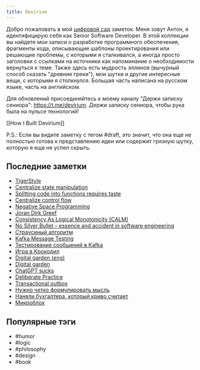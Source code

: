 ```yaml
---
title: Devirium
---
```


Добро пожаловать в мой [цифровой сад](https://maggieappleton.com/garden-history) заметок. Меня зовут Антон, я идентифицирую себя как Senior Software Developer. В этой коллекции вы найдете мои записи о разработке программного обеспечения, фрагменты кода, описывающие шаблоны проектирования или решающие проблемы, с которыми я сталкивался, а иногда просто заголовки с ссылками на источники как напоминание о необходимости вернуться к теме. Также здесь есть мудрость эллинов (вычурный способ сказать "древние греки"), мои шутки и другие интересные вещи, с которыми я столкнулся. Большая часть написана на русском языке, часть на английском.

Для обновлений присоединяйтесь к моему каналу "Держи записку сениора": https://t.me/devirium. Держи записку сениора, чтобы рука была на пульсе технологий!

[[How I Built Devirium]]

P.S.: Если вы видите заметку с тегом #draft, это значит, что она еще не полностью готова к представлению идеи или содержит грязную шутку, которую я еще не успел скрыть.

## Последние заметки
- [TigerStyle](2024-09/TigerStyle.md)
- [Centralize state manipulation](2024-09/Centralize-state-manipulation.md)
- [Splitting code into functions requires taste](2024-09/Splitting-code-into-functions-requires-taste.md)
- [Centralize control flow](2024-09/Centralize-control-flow.md)
- [Negative Space Programming](2024-09/Negative-Space-Programming.md)
- [Joran Dirk Greef](2024-09/Joran-Dirk-Greef.md)
- [Consistency As Logical Monotonicity (CALM)](2024-09/Consistency-As-Logical-Monotonicity-(CALM).md)
- [No Silver Bullet – essence and accident in software engineering](2024-09/No-Silver-Bullet-–-essence-and-accident-in-software-engineering.md)
- [Страусиный алгоритм](2024-09/Страусиный-алгоритм.md)
- [Kafka Message Testing](2024-09/Kafka-Message-Testing.md)
- [Тестирование сообщений в Kafka](2024-09/Тестирование-сообщений-в-Kafka.md)
- [Игра в Крокодил](2024-09/Игра-в-Крокодил.md)
- [Digital garden (eng)](2024/2024-08/Digital-garden-(eng).md)
- [Digital garden](2024/2024-08/Digital-garden.md)
- [ChatGPT sucks](2024/2024-08/ChatGPT-sucks.md)
- [Deliberate Practice](2024/2024-08/Deliberate-Practice.md)
- [Transactional outbox](2024/2024-08/Transactional-outbox.md)
- [Нужно четко формулировать мысль](2024/2024-08/Нужно-четко-формулировать-мысль.md)
- [Наняли бухгалтера, который криво считает](2024/2024-08/Наняли-бухгалтера,-который-криво-считает.md)
- [Микроблох](2024/2024-08/Микроблох.md)


## Популярные тэги
- #humor
- #logic
- #philosophy
- #design
- #book
